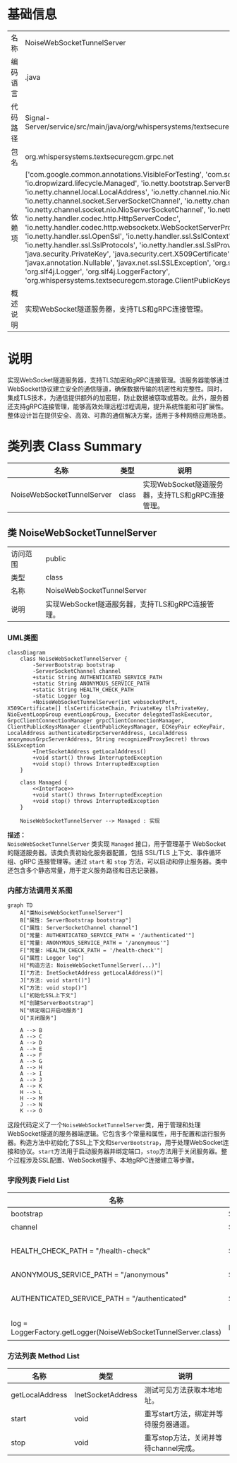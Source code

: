 # 基础信息

|      |      |
|------|------|
| 名称 | NoiseWebSocketTunnelServer |
| 编码语言 | .java |
| 代码路径 | Signal-Server/service/src/main/java/org/whispersystems/textsecuregcm/grpc/net/NoiseWebSocketTunnelServer.java |
| 包名 | org.whispersystems.textsecuregcm.grpc.net |
| 依赖项 | ['com.google.common.annotations.VisibleForTesting', 'com.southernstorm.noise.protocol.Noise', 'io.dropwizard.lifecycle.Managed', 'io.netty.bootstrap.ServerBootstrap', 'io.netty.channel.ChannelInitializer', 'io.netty.channel.local.LocalAddress', 'io.netty.channel.nio.NioEventLoopGroup', 'io.netty.channel.socket.ServerSocketChannel', 'io.netty.channel.socket.SocketChannel', 'io.netty.channel.socket.nio.NioServerSocketChannel', 'io.netty.handler.codec.http.HttpObjectAggregator', 'io.netty.handler.codec.http.HttpServerCodec', 'io.netty.handler.codec.http.websocketx.WebSocketServerProtocolHandler', 'io.netty.handler.ssl.ClientAuth', 'io.netty.handler.ssl.OpenSsl', 'io.netty.handler.ssl.SslContext', 'io.netty.handler.ssl.SslContextBuilder', 'io.netty.handler.ssl.SslProtocols', 'io.netty.handler.ssl.SslProvider', 'java.net.InetSocketAddress', 'java.security.PrivateKey', 'java.security.cert.X509Certificate', 'java.util.concurrent.Executor', 'javax.annotation.Nullable', 'javax.net.ssl.SSLException', 'org.signal.libsignal.protocol.ecc.ECKeyPair', 'org.slf4j.Logger', 'org.slf4j.LoggerFactory', 'org.whispersystems.textsecuregcm.storage.ClientPublicKeysManager'] |
| 概述说明 | 实现WebSocket隧道服务器，支持TLS和gRPC连接管理。 |

# 说明

实现WebSocket隧道服务器，支持TLS加密和gRPC连接管理。该服务器能够通过WebSocket协议建立安全的通信隧道，确保数据传输的机密性和完整性。同时，集成TLS技术，为通信提供额外的加密层，防止数据被窃取或篡改。此外，服务器还支持gRPC连接管理，能够高效处理远程过程调用，提升系统性能和可扩展性。整体设计旨在提供安全、高效、可靠的通信解决方案，适用于多种网络应用场景。

# 类列表 Class Summary

| 名称   | 类型  | 说明 |
|-------|------|-------------|
| NoiseWebSocketTunnelServer | class | 实现WebSocket隧道服务器，支持TLS和gRPC连接管理。 |



## 类 NoiseWebSocketTunnelServer

|      |      |
|------|------|
| 访问范围 | public |
| 类型 | class |
| 名称 | NoiseWebSocketTunnelServer |
| 说明 | 实现WebSocket隧道服务器，支持TLS和gRPC连接管理。 |


### UML类图

```mermaid
classDiagram
    class NoiseWebSocketTunnelServer {
        -ServerBootstrap bootstrap
        -ServerSocketChannel channel
        +static String AUTHENTICATED_SERVICE_PATH
        +static String ANONYMOUS_SERVICE_PATH
        +static String HEALTH_CHECK_PATH
        -static Logger log
        +NoiseWebSocketTunnelServer(int websocketPort, X509Certificate[] tlsCertificateChain, PrivateKey tlsPrivateKey, NioEventLoopGroup eventLoopGroup, Executor delegatedTaskExecutor, GrpcClientConnectionManager grpcClientConnectionManager, ClientPublicKeysManager clientPublicKeysManager, ECKeyPair ecKeyPair, LocalAddress authenticatedGrpcServerAddress, LocalAddress anonymousGrpcServerAddress, String recognizedProxySecret) throws SSLException
        +InetSocketAddress getLocalAddress()
        +void start() throws InterruptedException
        +void stop() throws InterruptedException
    }

    class Managed {
        <<Interface>>
        +void start() throws InterruptedException
        +void stop() throws InterruptedException
    }

    NoiseWebSocketTunnelServer --> Managed : 实现
```

**描述：**  
`NoiseWebSocketTunnelServer` 类实现 `Managed` 接口，用于管理基于 WebSocket 的隧道服务器。该类负责初始化服务器配置，包括 SSL/TLS 上下文、事件循环组、gRPC 连接管理等。通过 `start` 和 `stop` 方法，可以启动和停止服务器。类中还包含多个静态常量，用于定义服务路径和日志记录器。


### 内部方法调用关系图

```mermaid
graph TD
    A["类NoiseWebSocketTunnelServer"]
    B["属性: ServerBootstrap bootstrap"]
    C["属性: ServerSocketChannel channel"]
    D["常量: AUTHENTICATED_SERVICE_PATH = '/authenticated'"]
    E["常量: ANONYMOUS_SERVICE_PATH = '/anonymous'"]
    F["常量: HEALTH_CHECK_PATH = '/health-check'"]
    G["属性: Logger log"]
    H["构造方法: NoiseWebSocketTunnelServer(...)"]
    I["方法: InetSocketAddress getLocalAddress()"]
    J["方法: void start()"]
    K["方法: void stop()"]
    L["初始化SSL上下文"]
    M["创建ServerBootstrap"]
    N["绑定端口并启动服务"]
    O["关闭服务"]

    A --> B
    A --> C
    A --> D
    A --> E
    A --> F
    A --> G
    A --> H
    A --> I
    A --> J
    A --> K
    H --> L
    H --> M
    J --> N
    K --> O
```

这段代码定义了一个`NoiseWebSocketTunnelServer`类，用于管理和处理WebSocket隧道的服务器端逻辑。它包含多个常量和属性，用于配置和运行服务器。构造方法中初始化了SSL上下文和`ServerBootstrap`，用于处理WebSocket连接和协议。`start`方法用于启动服务器并绑定端口，`stop`方法用于关闭服务器。整个过程涉及SSL配置、WebSocket握手、本地gRPC连接建立等步骤。

### 字段列表 Field List

| 名称  | 类型  | 说明 |
|-------|-------|------|
| bootstrap | ServerBootstrap | 私有不可变的服务器引导实例。 |
| channel | ServerSocketChannel | 私有服务器套接字通道变量。 |
| HEALTH_CHECK_PATH = "/health-check" | String | 定义静态常量HEALTH_CHECK_PATH，值为"/health-check"。 |
| ANONYMOUS_SERVICE_PATH = "/anonymous" | String | 定义匿名服务路径为"/anonymous"。 |
| AUTHENTICATED_SERVICE_PATH = "/authenticated" | String | 定义静态常量AUTHENTICATED_SERVICE_PATH，值为"/authenticated"。 |
| log = LoggerFactory.getLogger(NoiseWebSocketTunnelServer.class) | Logger | 类NoiseWebSocketTunnelServer中定义了一个静态日志记录器。 |

### 方法列表 Method List

| 名称  | 类型  | 说明 |
|-------|-------|------|
| getLocalAddress | InetSocketAddress | 测试可见方法获取本地地址。 |
| start | void | 重写start方法，绑定并等待服务器通道。 |
| stop | void | 重写stop方法，关闭并等待channel完成。 |





